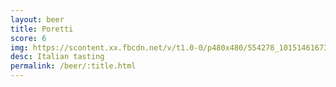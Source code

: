 ```yaml
---
layout: beer
title: Poretti
score: 6
img: https://scontent.xx.fbcdn.net/v/t1.0-0/p480x480/554278_10151461673508745_1407613949_n.jpg?oh=c7c61aa60354f1c3889dae50b3e83970&oe=5886AFDD
desc: Italian tasting
permalink: /beer/:title.html
---
```

